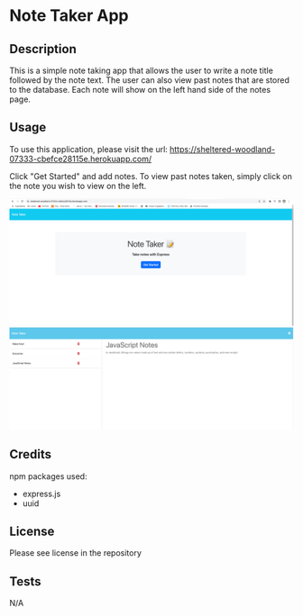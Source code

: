 # Note Taker App

## Description

This is a simple note taking app that allows the user to write a note title followed by the note text. The user can also view past notes that are stored to the database.  Each note will show on the left hand side of the notes page.

## Usage
To use this application, please visit the url:
https://sheltered-woodland-07333-cbefce28115e.herokuapp.com/

Click "Get Started" and add notes. To view past notes taken, simply click on the note you wish to view on the left.

![alt text](./public/assets/images/homepage-scrnsht.png)
![alt text](./public/assets/images/notes-page-scrnsht.png)

## Credits

npm packages used:
- express.js
- uuid

## License

Please see license in the repository

## Tests

N/A